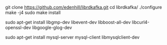 
git clone https://github.com/edenhill/librdkafka.git
cd librdkafka/
./configure 
make -j4
sudo make install

sudo apt-get install libgmp-dev libevent-dev libboost-all-dev libcurl4-openssl-dev  libgoogle-glog-dev

sudo apt-get install mysql-server mysql-client libmysqlclient-dev

